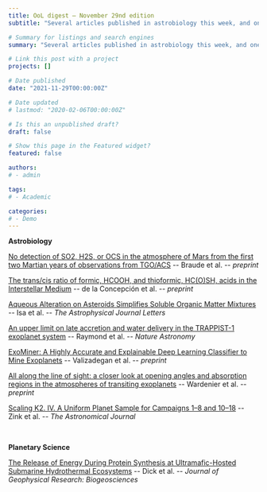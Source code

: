 ```yaml
---
title: OoL digest — November 29nd edition
subtitle: "Several articles published in astrobiology this week, and one in planetary science. Articles in astrobiology include the (non-)detection of sulphur species in the Martian atmosphere (Braude), a study of cis-trans isomerization reactions of two astrophysically relevant acids (García De La Concepción), an investigation of biologically relevant abiotic extraterrestrial soluble organic matter (Isa), of the upper limits on TRAPPIST-1 planets bombardment histories (Raymond), a deep learning classifier for exoplanets (Valizadegan), derivation of a new formula to estimate the opening angle of a planet within the context of JWST (Wardenier) and the first full K2 transiting exoplanet sample (Zink). In planetary science, Dick discusses protein synthesis as an energy-releasing process in seawater-hydrothermal fluid mixtures. Happy reading !"

# Summary for listings and search engines
summary: "Several articles published in astrobiology this week, and one in planetary science. Articles in astrobiology include the (non-)detection of sulphur species in the Martian atmosphere (Braude), a study of cis-trans isomerization reactions of two astrophysically relevant acids (García De La Concepción), an investigation of biologically relevant abiotic extraterrestrial soluble organic matter (Isa), of the upper limits on TRAPPIST-1 planets bombardment histories (Raymond), a deep learning classifier for exoplanets (Valizadegan), derivation of a new formula to estimate the opening angle of a planet within the context of JWST (Wardenier) and the first full K2 transiting exoplanet sample (Zink). In planetary science, Dick discusses protein synthesis as an energy-releasing process in seawater-hydrothermal fluid mixtures. Happy reading !"

# Link this post with a project
projects: []

# Date published
date: "2021-11-29T00:00:00Z"

# Date updated
# lastmod: "2020-02-06T00:00:00Z"

# Is this an unpublished draft?
draft: false

# Show this page in the Featured widget?
featured: false

authors:
# - admin

tags:
# - Academic

categories:
# - Demo
---
```


**Astrobiology**

[No detection of SO2, H2S, or OCS in the atmosphere of Mars from the first two Martian years of observations from TGO/ACS](https://arxiv.org/abs/2111.10222v1) -- Braude et al. -- *preprint*

[The trans/cis ratio of formic, HCOOH, and thioformic, HC(O)SH, acids in the Interstellar Medium](https://arxiv.org/abs/2111.10842v1) -- de la Concepción et al. -- *preprint*

[Aqueous Alteration on Asteroids Simplifies Soluble Organic Matter Mixtures](https://doi.org/10.3847/2041-8213/ac2b34) -- Isa et al. -- *The Astrophysical Journal Letters*

[An upper limit on late accretion and water delivery in the TRAPPIST-1 exoplanet system](https://doi.org/10.1038/s41550-021-01518-6) -- Raymond et al. -- *Nature Astronomy*

[ExoMiner: A Highly Accurate and Explainable Deep Learning Classifier to Mine Exoplanets](https://arxiv.org/abs/2111.10009v1) -- Valizadegan et al. -- *preprint*

[All along the line of sight: a closer look at opening angles and absorption regions in the atmospheres of transiting exoplanets](https://arxiv.org/abs/2111.11830v1) -- Wardenier et al. -- *preprint*

[Scaling K2. IV. A Uniform Planet Sample for Campaigns 1–8 and 10–18](https://doi.org/10.3847/1538-3881/ac2309) -- Zink et al. -- *The Astronomical Journal*

<br>

**Planetary Science**

[The Release of Energy During Protein Synthesis at Ultramafic-Hosted Submarine Hydrothermal Ecosystems](https://doi.org/10.1029/2021JG006436) -- Dick et al. -- *Journal of Geophysical Research: Biogeosciences*
